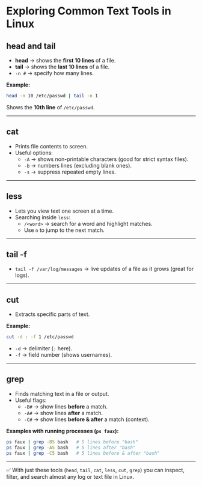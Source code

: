
# Exploring Common Text Tools in Linux  

## head and tail
- **head** → shows the **first 10 lines** of a file.  
- **tail** → shows the **last 10 lines** of a file.  
- `-n #` → specify how many lines.  

**Example:**  
```bash
head -n 10 /etc/passwd | tail -n 1
```
Shows the **10th line** of `/etc/passwd`.  

---

## cat
- Prints file contents to screen.  
- Useful options:  
  - `-A` → shows non-printable characters (good for strict syntax files).  
  - `-b` → numbers lines (excluding blank ones).  
  - `-s` → suppress repeated empty lines.  

---

## less
- Lets you view text one screen at a time.  
- Searching inside `less`:  
  - `/<word>` → search for a word and highlight matches.  
  - Use `n` to jump to the next match.  

---

## tail -f
- `tail -f /var/log/messages` → live updates of a file as it grows (great for logs).  

---

## cut
- Extracts specific parts of text.  

**Example:**  
```bash
cut -d : -f 1 /etc/passwd
```
- `-d` → delimiter (`:` here).  
- `-f` → field number (shows usernames).  

---

## grep
- Finds matching text in a file or output.  
- Useful flags:  
  - `-B#` → show lines **before** a match.  
  - `-A#` → show lines **after** a match.  
  - `-C#` → show lines **before & after** a match (context).  

**Examples with running processes (`ps faux`):**  
```bash
ps faux | grep -B5 bash   # 5 lines before "bash"
ps faux | grep -A5 bash   # 5 lines after "bash"
ps faux | grep -C5 bash   # 5 lines before & after "bash"
```

---

✅ With just these tools (`head`, `tail`, `cat`, `less`, `cut`, `grep`) you can inspect, filter, and search almost any log or text file in Linux.  
